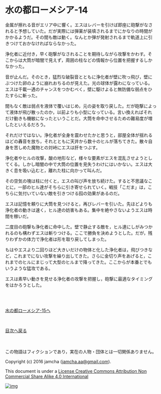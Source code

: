 # 水の都ローメシア-14

金属が擦れる音がエリア中に響く。エスはレバーを引けば即座に砲撃がなさ  
れると予想していた。だが実際には弾薬が装填されるまでにかなりの時間が  
かかるようだ。その間も敵は動く。なんとか弾が発射されるまで軌道上に引  
きつけておかなければならなかった。  

浄化者に近付き，早く砲撃がなされることを期待しながら攻撃をかわす。そ  
こからは大筒が暗闇で見えず，周囲の柱などの情報から位置を把握するしか  
なかった。  

音が止んだ。そのとき，猛烈な破裂音とともに浄化者が壁に吹っ飛び，壁に  
ぶつけた卵のように崩れおちるのが見えた。光の球体が露わになっている。  
エスは千載一遇のチャンスをつかむべく，壁に駆けよると無防備な弱点をひ  
たすらに斬った。  

間もなく敵は弱点を液体で覆いはじめ，元の姿を取り戻した。だが砲撃によっ  
て液体が飛び散ったのか，以前よりも小型になっている。言い換えればそれ  
だけ動きも機敏になったということだ。大筒を命中させるための難易度が増  
したといえるだろう。  

それだけではない。浄化者が全身を震わせたかと思うと，部屋全体が揺れる  
ほどの轟音を放ち，それとともに天井から数十のヒルが落ちてきた。散々自  
身を苦しめた魔物との対峙にエスは肝をつぶす。  

浄化者やヒルの攻撃，酸の地形など，様々な要素がエスを混乱させようとし  
てくる。しかし暗闇の中で大筒の位置を見失うわけにはいかない。エスは大  
きく息を吸い込むと，離れた柱に向かって叫んだ。  

その空気の塊は柱に付くと，エスの叫び声を放ち続けた。すると不思議なこ  
とに，一部のヒル達がそちらに引き寄せられていく。戦技「こだま」は，こ  
ちらに気付いていない敵を引きつける囮の効果があるのだ。  

エスは記憶を頼りに大筒を見つけると，再びレバーを引いた。先ほどよりも  
浄化者の動きは速く，ヒル達の妨害もある。集中を絶やさないようエスは時  
間を稼いだ。  

二度目の砲撃も浄化者に命中した。壁で静止する敵を，ヒル達にしがみつか  
れるのも構わずエスは斬りつける。ここで勝負を決めようとした。だが，残  
りわずかの体力で浄化者は形を取り戻してしまった。  

もはやエスより二回りほど大きいだけの物体と化した浄化者は，飛びつきな  
ど，これまでにない攻撃を繰り出してきた。さらに金切り声をあげると，こ  
れまでのヒルにまじって大型のヒルまで降ってきた。ここからが本番とでも  
いうような猛攻である。  

エスは素早い動きを見せる浄化者の攻撃を把握し，砲撃に最適なタイミング  
をはかろうとした。  

<br>  
<br>  

[水の都ローメシア-15へ](https://github.com/jamcha-aa/EbonyBlades/blob/master/articles/lawmessiah/15.md)  

<br>  

[目次へ戻る](https://github.com/jamcha-aa/EbonyBlades/blob/master/README.md)  

<br>  
<br>  
この物語はフィクションであり，実在の人物・団体とは一切関係ありません。  

Copyright (c) 2016 jamcha (jamcha.aa@gmail.com).  

This document is under a [License Creative Commons Attribution Non Commercial Share Alike 4.0 International](http://creativecommons.org/licenses/by-nc-sa/4.0/deed)  

[![img](http://i.creativecommons.org/l/by-nc-sa/3.0/80x15.png)](http://creativecommons.org/licenses/by-nc-sa/4.0/deed)
